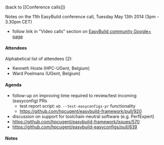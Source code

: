 (back to [[Conference calls]])

Notes on the 11th EasyBuild conference call, Tuesday May 13th 2014 (3pm - 3.30pm CET)

 * follow link in "Video calls" section on [EasyBuild community Google+ page](https://plus.google.com/communities/103632287931200436158)

#### Attendees

Alphabetical list of attendees (2):

* Kenneth Hoste (HPC-UGent, Belgium)
* Ward Poelmans (UGent, Belgium)

#### Agenda

 * follow-up on improving time required to review/test incoming (easyconfig) PRs
    * test report script: `eb --test-easyconfigs-pr` functionality
     * https://github.com/hpcugent/easybuild-framework/pull/920
 * discussion on support for toolchain-neutral software (e.g. PerfExpert)
  * https://github.com/hpcugent/easybuild-framework/issues/570
  * https://github.com/hpcugent/easybuild-easyconfigs/pull/839

#### Notes